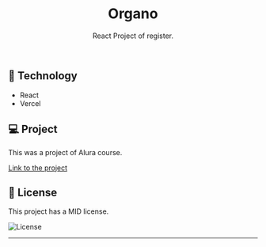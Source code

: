 <h1 align="center"> Organo </h1>

<p align="center">
React Project of register.
</p>

<br>

## 🚀 Technology

- React 
- Vercel

## 💻 Project

This was a project of Alura course.

<a href="https://organo-umber.vercel.app/">Link to the project</a><br>

## :memo: License

This project has a MID license.

<img alt="License" src="https://img.shields.io/static/v1?label=license&message=MIT&color=49AA26&labelColor=000000">


---

